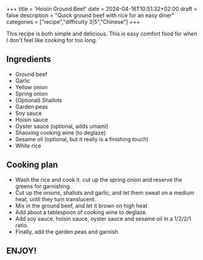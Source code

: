 +++
title = 'Hoisin Ground Beef'
date = 2024-04-16T10:51:32+02:00
draft = false
description = "Quick ground beef with rice for an easy diner"
categories = ["recipe","difficulty 3|5","Chinese"]
+++

This recipe is both simple and delicious. This is easy comfort food for when I don't feel like cooking for too long. 

## Ingredients
* Ground beef
* Garlic
* Yellow onion
* Spring onion
* (Optional) Shallots
* Garden peas
* Soy sauce
* Hoisin sauce
* Oyster sauce (optional, adds umami)
* Shaoxing cooking wine (to deglaze)
* Sesame oil (optional, but it really is a finishing touch)
* White rice

## Cooking plan
* Wash the rice and cook it. cut up the spring onion and reserve the greens for garnishing.
* Cut up the onions, shallots and garlic, and let them sweat on a medium heat, until they turn translucent.
* Mix in the ground beef, and let it brown on high heat
* Add about a tablespoon of cooking wine to deglaze. 
* Add soy sauce, hoisin sauce, oyster sauce and sesame oil in a 1/2/2/1 ratio. 
* Finally, add the garden peas and garnish

## ENJOY!

